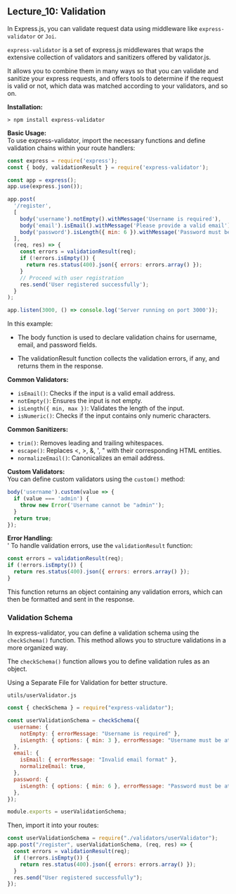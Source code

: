 ## Lecture_10: Validation

In Express.js, you can validate request data using middleware like `express-validator` or `Joi`.

`express-validator` is a set of express.js middlewares that wraps the extensive collection of validators and sanitizers offered by validator.js.

It allows you to combine them in many ways so that you can validate and sanitize your express requests, and offers tools to determine if the request is valid or not, which data was matched according to your validators, and so on.

**Installation:**
```ls
> npm install express-validator
```

**Basic Usage:**<br>
To use express-validator, import the necessary functions and define validation chains within your route handlers:
```js
const express = require('express');
const { body, validationResult } = require('express-validator');

const app = express();
app.use(express.json());

app.post(
  '/register',
  [
    body('username').notEmpty().withMessage('Username is required'),
    body('email').isEmail().withMessage('Please provide a valid email'),
    body('password').isLength({ min: 6 }).withMessage('Password must be at least 6 characters long'),
  ],
  (req, res) => {
    const errors = validationResult(req);
    if (!errors.isEmpty()) {
      return res.status(400).json({ errors: errors.array() });
    }
    // Proceed with user registration
    res.send('User registered successfully');
  }
);

app.listen(3000, () => console.log('Server running on port 3000'));
```

In this example:

- The body function is used to declare validation chains for username, email, and password fields.

- The validationResult function collects the validation errors, if any, and returns them in the response.

**Common Validators:**<br>
- `isEmail()`: Checks if the input is a valid email address.
- `notEmpty()`: Ensures the input is not empty.
- `isLength({ min, max })`: Validates the length of the input.
- `isNumeric()`: Checks if the input contains only numeric characters.

**Common Sanitizers:**<br>
- `trim()`: Removes leading and trailing whitespaces.
- `escape()`: Replaces <, >, &, ', " with their corresponding HTML entities.
- `normalizeEmail()`: Canonicalizes an email address.

**Custom Validators:**<br>
You can define custom validators using the `custom()` method:
```js
body('username').custom(value => {
  if (value === 'admin') {
    throw new Error('Username cannot be "admin"');
  }
  return true;
});
```

**Error Handling:**<br>'
To handle validation errors, use the `validationResult` function:
```js
const errors = validationResult(req);
if (!errors.isEmpty()) {
  return res.status(400).json({ errors: errors.array() });
}
```
This function returns an object containing any validation errors, which can then be formatted and sent in the response.

### Validation Schema
In express-validator, you can define a validation schema using the `checkSchema()` function. This method allows you to structure validations in a more organized way.

The `checkSchema()` function allows you to define validation rules as an object.

Using a Separate File for Validation for better structure.

`utils/userValidator.js`
```js
const { checkSchema } = require("express-validator");

const userValidationSchema = checkSchema({
  username: {
    notEmpty: { errorMessage: "Username is required" },
    isLength: { options: { min: 3 }, errorMessage: "Username must be at least 3 characters long" },
  },
  email: {
    isEmail: { errorMessage: "Invalid email format" },
    normalizeEmail: true,
  },
  password: {
    isLength: { options: { min: 6 }, errorMessage: "Password must be at least 6 characters long" },
  },
});

module.exports = userValidationSchema;
```
Then, import it into your routes:
```js
const userValidationSchema = require("./validators/userValidator");
app.post("/register", userValidationSchema, (req, res) => {
  const errors = validationResult(req);
  if (!errors.isEmpty()) {
    return res.status(400).json({ errors: errors.array() });
  }
  res.send("User registered successfully");
});
```